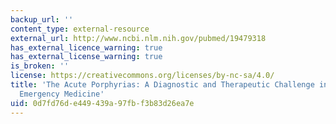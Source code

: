 ```yaml
---
backup_url: ''
content_type: external-resource
external_url: http://www.ncbi.nlm.nih.gov/pubmed/19479318
has_external_licence_warning: true
has_external_license_warning: true
is_broken: ''
license: https://creativecommons.org/licenses/by-nc-sa/4.0/
title: 'The Acute Porphyrias: A Diagnostic and Therapeutic Challenge in Internal and
  Emergency Medicine'
uid: 0d7fd76d-e449-439a-97fb-f3b83d26ea7e
---
```

